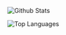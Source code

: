 ![Github Stats](https://github-readme-stats.vercel.app/api?username=Xeljavin&count_private=true&show_icons=true&include_all_commits=true&hide_border=true&count_private=true&theme=transparent)

![Top Languages](https://github-readme-stats.vercel.app/api/top-langs/?username=Xeljavin&show_icons=true&include_all_commits=true&hide_border=true&count_private=true&theme=transparent&langs_count=10)
